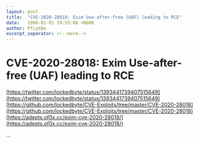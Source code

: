 ```yaml
---
layout: post
title:  "CVE-2020-28018: Exim Use-after-free (UAF) leading to RCE"
date:   1990-01-01 19:55:00 +0000
author: PfiatDe
excerpt_separator: <!--more-->
---
```


# CVE-2020-28018: Exim Use-after-free (UAF) leading to RCE
[https://twitter.com/lockedbyte/status/1393441739407515649](https://twitter.com/lockedbyte/status/1393441739407515649)
[https://github.com/lockedbyte/CVE-Exploits/tree/master/CVE-2020-28018](https://github.com/lockedbyte/CVE-Exploits/tree/master/CVE-2020-28018)
[https://adepts.of0x.cc/exim-cve-2020-28018/](https://adepts.of0x.cc/exim-cve-2020-28018/)

...
<!--more-->
